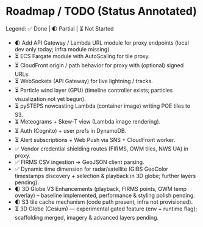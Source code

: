 # Roadmap / TODO (Status Annotated)

Legend: ✅ Done | 🌓 Partial | ⏳ Not Started

- 🌓 Add API Gateway / Lambda URL module for proxy endpoints (local dev only today; infra module missing).
- ⏳ ECS Fargate module with AutoScaling for tile proxy.
- ⏳ CloudFront origin / path behavior for proxy with (optional) signed URLs.
- ⏳ WebSockets (API Gateway) for live lightning / tracks.
- ⏳ Particle wind layer (GPU) (timeline controller exists; particles visualization not yet begun).
- ⏳ pySTEPS nowcasting Lambda (container image) writing POE tiles to S3.
- ⏳ Meteograms + Skew‑T view (Lambda image rendering).
- ⏳ Auth (Cognito) + user prefs in DynamoDB.
- ⏳ Alert subscriptions + Web Push via SNS + CloudFront worker.
- ✅ Vendor credential shielding routes (FIRMS, OWM tiles, NWS UA) in proxy.
- ✅ FIRMS CSV ingestion → GeoJSON client parsing.
- ✅ Dynamic time dimension for radar/satellite (GIBS GeoColor timestamps discovery + selection & playback in 3D globe; further layers pending).
- 🌓 3D Globe V3 Enhancements (playback, FIRMS points, OWM temp overlay) – baseline implemented, performance & styling polish pending.
- 🌓 S3 tile cache mechanism (code path present, infra not provisioned).
- ⏳ 3D Globe (Cesium) — experimental gated feature (env + runtime flag); scaffolding merged, imagery & advanced layers pending.
